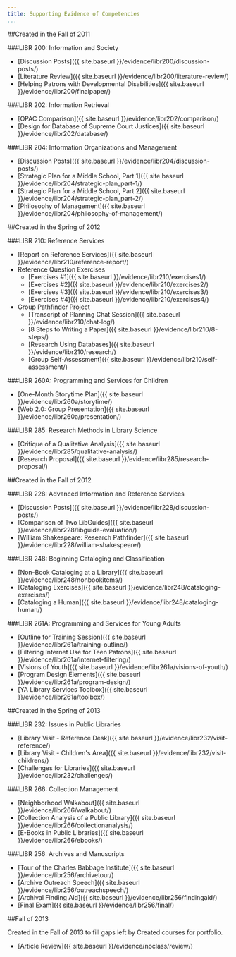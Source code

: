```yaml
---
title: Supporting Evidence of Competencies
...
```


##Created in the Fall of 2011

###LIBR 200: Information and Society

-   [Discussion Posts]({{ site.baseurl }}/evidence/libr200/discussion-posts/)
-   [Literature Review]({{ site.baseurl }}/evidence/libr200/literature-review/)
-   [Helping Patrons with Developmental Disabilities]({{ site.baseurl }}/evidence/libr200/finalpaper/)


###LIBR 202: Information Retrieval

-   [OPAC Comparison]({{ site.baseurl }}/evidence/libr202/comparison/)
-   [Design for Database of Supreme Court Justices]({{ site.baseurl }}/evidence/libr202/database/)


###LIBR 204: Information Organizations and Management

-   [Discussion Posts]({{ site.baseurl }}/evidence/libr204/discussion-posts/)
-   [Strategic Plan for a Middle School, Part 1]({{ site.baseurl }}/evidence/libr204/strategic-plan_part-1/)
-   [Strategic Plan for a Middle School, Part 2]({{ site.baseurl }}/evidence/libr204/strategic-plan_part-2/)
-   [Philosophy of Management]({{ site.baseurl }}/evidence/libr204/philosophy-of-management/)


##Created in the Spring of 2012

###LIBR 210: Reference Services

-   [Report on Reference Services]({{ site.baseurl }}/evidence/libr210/reference-report/)
-   Reference Question Exercises
    -   [Exercises #1]({{ site.baseurl }}/evidence/libr210/exercises1/)
    -   [Exercises #2]({{ site.baseurl }}/evidence/libr210/exercises2/)
    -   [Exercises #3]({{ site.baseurl }}/evidence/libr210/exercises3/)
    -   [Exercises #4]({{ site.baseurl }}/evidence/libr210/exercises4/)
-   Group Pathfinder Project
    -   [Transcript of Planning Chat Session]({{ site.baseurl }}/evidence/libr210/chat-log/)
    -   [8 Steps to Writing a Paper]({{ site.baseurl }}/evidence/libr210/8-steps/)
    -   [Research Using Databases]({{ site.baseurl }}/evidence/libr210/research/)
    -   [Group Self-Assessment]({{ site.baseurl }}/evidence/libr210/self-assessment/)


###LIBR 260A: Programming and Services for Children

-   [One-Month Storytime Plan]({{ site.baseurl }}/evidence/libr260a/storytime/)
-   [Web 2.0: Group Presentation]({{ site.baseurl }}/evidence/libr260a/presentation/)


###LIBR 285: Research Methods in Library Science

-   [Critique of a Qualitative Analysis]({{ site.baseurl }}/evidence/libr285/qualitative-analysis/)
-   [Research Proposal]({{ site.baseurl }}/evidence/libr285/research-proposal/)


##Created in the Fall of 2012

###LIBR 228: Advanced Information and Reference Services

-   [Discussion Posts]({{ site.baseurl }}/evidence/libr228/discussion-posts/)
-   [Comparison of Two LibGuides]({{ site.baseurl }}/evidence/libr228/libguide-evaluation/)
-   [William Shakespeare: Research Pathfinder]({{ site.baseurl }}/evidence/libr228/william-shakespeare/)


###LIBR 248: Beginning Cataloging and Classification

-   [Non-Book Cataloging at a Library]({{ site.baseurl }}/evidence/libr248/nonbookitems/)
-   [Cataloging Exercises]({{ site.baseurl }}/evidence/libr248/cataloging-exercises/)
-   [Cataloging a Human]({{ site.baseurl }}/evidence/libr248/cataloging-human/)


###LIBR 261A: Programming and Services for Young Adults

-   [Outline for Training Session]({{ site.baseurl }}/evidence/libr261a/training-outline/)
-   [Filtering Internet Use for Teen Patrons]({{ site.baseurl }}/evidence/libr261a/internet-filtering/)
-   [Visions of Youth]({{ site.baseurl }}/evidence/libr261a/visions-of-youth/)
-   [Program Design Elements]({{ site.baseurl }}/evidence/libr261a/program-design/)
-   [YA Library Services Toolbox]({{ site.baseurl }}/evidence/libr261a/toolbox/)


##Created in the Spring of 2013

###LIBR 232: Issues in Public Libraries

-   [Library Visit - Reference Desk]({{ site.baseurl }}/evidence/libr232/visit-reference/)
-   [Library Visit - Children's Area]({{ site.baseurl }}/evidence/libr232/visit-childrens/)
-   [Challenges for Libraries]({{ site.baseurl }}/evidence/libr232/challenges/)


###LIBR 266: Collection Management

-   [Neighborhood Walkabout]({{ site.baseurl }}/evidence/libr266/walkabout/)
-   [Collection Analysis of a Public Library]({{ site.baseurl }}/evidence/libr266/collectionanalysis/)
-   [E-Books in Public Libraries]({{ site.baseurl }}/evidence/libr266/ebooks/)


###LIBR 256: Archives and Manuscripts

-   [Tour of the Charles Babbage Institute]({{ site.baseurl }}/evidence/libr256/archivetour/)
-   [Archive Outreach Speech]({{ site.baseurl }}/evidence/libr256/outreachspeech/)
-   [Archival Finding Aid]({{ site.baseurl }}/evidence/libr256/findingaid/)
-   [Final Exam]({{ site.baseurl }}/evidence/libr256/final/)


##Fall of 2013

Created in the Fall of 2013 to fill gaps left by Created courses for portfolio.

-   [Article Review]({{ site.baseurl }}/evidence/noclass/review/)

